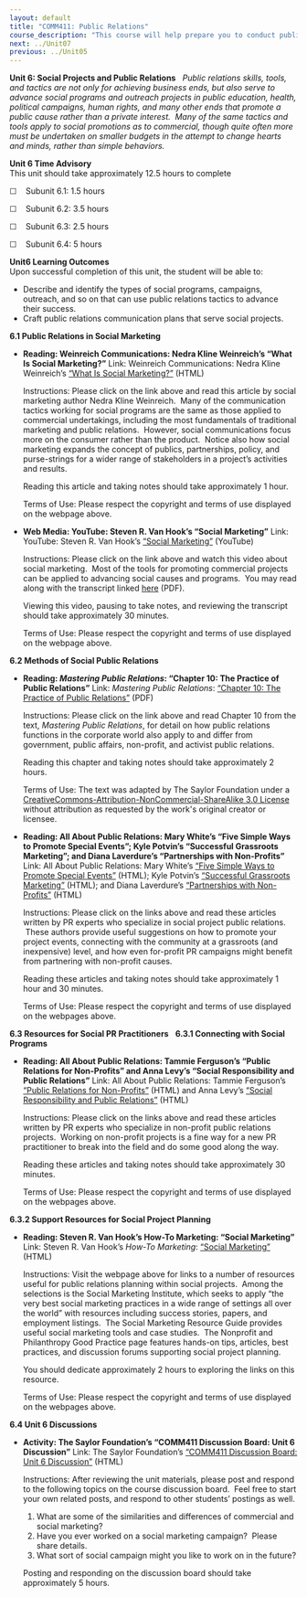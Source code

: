 ```yaml
---
layout: default
title: "COMM411: Public Relations"
course_description: "This course will help prepare you to conduct public relations suitable for small start-up businesses, international companies, political campaigns, social programs, personal development, and other outreach projects."
next: ../Unit07
previous: ../Unit05
---
```

**Unit 6: Social Projects and Public Relations** <span id="6"></span> 
*Public relations skills, tools, and tactics are not only for achieving
business ends, but also serve to advance social programs and outreach
projects in public education, health, political campaigns, human rights,
and many other ends that promote a public cause rather than a private
interest.  Many of the same tactics and tools apply to social promotions
as to commercial, though quite often more must be undertaken on smaller
budgets in the attempt to change hearts and minds, rather than simple
behaviors.*

**Unit 6 Time Advisory**  
This unit should take approximately 12.5 hours to complete  
  
 ☐    Subunit 6.1: 1.5 hours  
  
 ☐    Subunit 6.2: 3.5 hours  
  
 ☐    Subunit 6.3: 2.5 hours  
  
 ☐    Subunit 6.4: 5 hours

**Unit6 Learning Outcomes**  
Upon successful completion of this unit, the student will be able to:
-   Describe and identify the types of social programs, campaigns,
    outreach, and so on that can use public relations tactics to advance
    their success.
-   Craft public relations communication plans that serve social
    projects.

**6.1 Public Relations in Social Marketing** <span id="6.1"></span> 
-   **Reading: Weinreich Communications: Nedra Kline Weinreich’s “What
    Is Social Marketing?”**
    Link: Weinreich Communications: Nedra Kline Weinreich’s [“What Is
    Social Marketing?”](http://www.social-marketing.com/Whatis.html)
    (HTML)  
      
     Instructions: Please click on the link above and read this article
    by social marketing author Nedra Kline Weinreich.  Many of the
    communication tactics working for social programs are the same as
    those applied to commercial undertakings, including the most
    fundamentals of traditional marketing and public relations.
     However, social communications focus more on the consumer rather
    than the product.  Notice also how social marketing expands the
    concept of publics, partnerships, policy, and purse-strings for a
    wider range of stakeholders in a project’s activities and results.  
      
     Reading this article and taking notes should take approximately 1
    hour.  
      
     Terms of Use: Please respect the copyright and terms of use
    displayed on the webpage above.

-   **Web Media: YouTube: Steven R. Van Hook’s “Social Marketing”**
    Link: YouTube: Steven R. Van Hook’s [“Social
    Marketing”](http://www.youtube.com/watch?v=ohTg-SIfgkk) (YouTube)  
      
     Instructions: Please click on the link above and watch this video
    about social marketing.  Most of the tools for promoting commercial
    projects can be applied to advancing social causes and programs.
     You may read along with the transcript linked
    [here](http://wwmr.us/support/SocialMarketing.pdf) (PDF).  
      
     Viewing this video, pausing to take notes, and reviewing the
    transcript should take approximately 30 minutes.  
      
     Terms of Use: Please respect the copyright and terms of use
    displayed on the webpage above.

**6.2 Methods of Social Public Relations** <span id="6.2"></span> 
-   **Reading: *Mastering Public Relations*: “Chapter 10: The Practice
    of Public Relations”**
    Link: *Mastering Public Relations*: [“Chapter 10: The Practice of
    Public
    Relations”](http://www.saylor.org/site/textbooks/Mastering%20Public%20Relations.pdf)
    (PDF)  
      
     Instructions: Please click on the link above and read Chapter 10
    from the text, *Mastering Public Relations*, for detail on how
    public relations functions in the corporate world also apply to and
    differ from government, public affairs, non-profit, and activist
    public relations.  
      
     Reading this chapter and taking notes should take approximately 2
    hours.  
      
     Terms of Use: The text was adapted by The Saylor Foundation under a
    [CreativeCommons-Attribution-NonCommercial-ShareAlike 3.0
    License](http://creativecommons.org/licenses/by-nc-sa/3.0/) without
    attribution as requested by the work's original creator or licensee.

-   **Reading: All About Public Relations: Mary White’s “Five Simple
    Ways to Promote Special Events”; Kyle Potvin’s “Successful
    Grassroots Marketing”; and Diana Laverdure’s “Partnerships with
    Non-Profits”**
    Link: All About Public Relations: Mary White’s [“Five Simple Ways to
    Promote Special
    Events”](http://aboutpublicrelations.net/ucwhite2.htm) (HTML); Kyle
    Potvin’s [“Successful Grassroots
    Marketing”](http://aboutpublicrelations.net/ucpotvin3.htm) (HTML);
    and Diana Laverdure’s [“Partnerships with
    Non-Profits”](http://aboutpublicrelations.net/uclaverdure1.htm)
    (HTML)  
      
     Instructions: Please click on the links above and read these
    articles written by PR experts who specialize in social project
    public relations.  These authors provide useful suggestions on how
    to promote your project events, connecting with the community at a
    grassroots (and inexpensive) level, and how even for-profit PR
    campaigns might benefit from partnering with non-profit causes.  
      
     Reading these articles and taking notes should take approximately 1
    hour and 30 minutes.  
      
     Terms of Use: Please respect the copyright and terms of use
    displayed on the webpages above.

**6.3 Resources for Social PR Practitioners** <span id="6.3"></span> 
**6.3.1 Connecting with Social Programs** <span id="6.3.1"></span> 
-   **Reading: All About Public Relations: Tammie Ferguson’s “Public
    Relations for Non-Profits” and Anna Levy’s “Social Responsibility
    and Public Relations”**
    Link: All About Public Relations: Tammie Ferguson’s [“Public
    Relations for
    Non-Profits”](http://aboutpublicrelations.net/ucferguson1.htm)
    (HTML) and Anna Levy’s [“Social Responsibility and Public
    Relations”](http://aboutpublicrelations.net/uclevy1.htm) (HTML)  
      
     Instructions: Please click on the links above and read these
    articles written by PR experts who specialize in non-profit public
    relations projects.  Working on non-profit projects is a fine way
    for a new PR practitioner to break into the field and do some good
    along the way.  
      
     Reading these articles and taking notes should take approximately
    30 minutes.  
      
     Terms of Use: Please respect the copyright and terms of use
    displayed on the webpages above.

**6.3.2 Support Resources for Social Project Planning** <span
id="6.3.2"></span> 
-   **Reading: Steven R. Van Hook’s How-To Marketing: “Social
    Marketing”**
    Link: Steven R. Van Hook’s *How-To Marketing*: [“Social
    Marketing”](http://howtomarketing.us/social.htm) (HTML)  
      
     Instructions: Visit the webpage above for links to a number of
    resources useful for public relations planning within social
    projects.  Among the selections is the Social Marketing Institute,
    which seeks to apply “the very best social marketing practices in a
    wide range of settings all over the world” with resources including
    success stories, papers, and employment listings.  The Social
    Marketing Resource Guide provides useful social marketing tools and
    case studies.  The Nonprofit and Philanthropy Good Practice page
    features hands-on tips, articles, best practices, and discussion
    forums supporting social project planning.  
      
     You should dedicate approximately 2 hours to exploring the links on
    this resource.  
      
     Terms of Use: Please respect the copyright and terms of use
    displayed on the webpages above.

**6.4 Unit 6 Discussions** <span id="6.4"></span> 
-   **Activity: The Saylor Foundation’s “COMM411 Discussion Board: Unit
    6 Discussion”**
    Link: The Saylor Foundation’s [“COMM411 Discussion Board: Unit 6
    Discussion”](http://forums.saylor.org/topic/unit-6/) (HTML)  
      
     Instructions: After reviewing the unit materials, please post and
    respond to the following topics on the course discussion board. 
    Feel free to start your own related posts, and respond to other
    students’ postings as well.  
      
     1) What are some of the similarities and differences of commercial
    and social marketing?  
     2) Have you ever worked on a social marketing campaign?  Please
    share details.  
     3) What sort of social campaign might you like to work on in the
    future?  
      
     Posting and responding on the discussion board should take
    approximately 5 hours.


